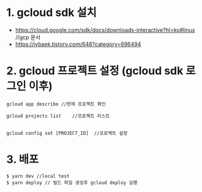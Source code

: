 # 1. gcloud sdk 설치
- https://cloud.google.com/sdk/docs/downloads-interactive?hl=ko#linux  //gcp 문서
- https://jybaek.tistory.com/648?category=696494
# 2. gcloud 프로젝트 설정 (gcloud sdk 로그인 이후)
```
gcloud app describe //현재 프로젝트 확인

gcloud projects list    //프로젝트 리스트


gcloud config set [PROJECT_ID]  //프로젝트 설정

```
# 3. 배포

```
$ yarn dev //local test
$ yarn deploy // 빌드 파일 생성후 gcloud deploy 실행


```





